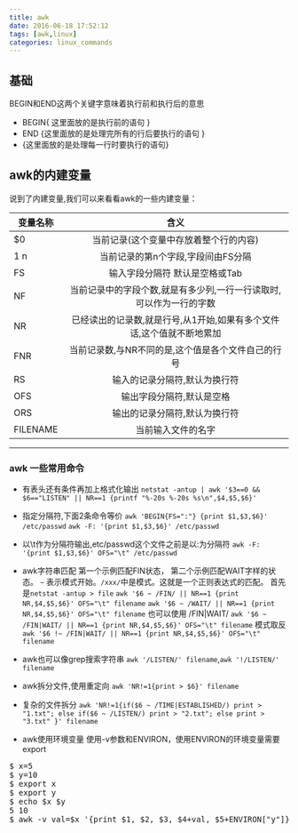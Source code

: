 ```yaml
---
title: awk
date: 2016-06-18 17:52:12
tags: [awk,linux]
categories: linux_commands 
---
```


## 基础
BEGIN和END这两个关键字意味着执行前和执行后的意思

* BEGIN{ 这里面放的是执行前的语句 }
* END {这里面放的是处理完所有的行后要执行的语句 }
* {这里面放的是处理每一行时要执行的语句}
<!--more-->

## awk的内建变量
说到了内建变量,我们可以来看看awk的一些内建变量：

| 变量名称      | 含义           |
| ------------- |:-------------:| 
| $0            | 当前记录(这个变量中存放着整个行的内容) | 
| $1~$n         | 当前记录的第n个字段,字段间由FS分隔| 
| FS            | 输入字段分隔符 默认是空格或Tab| 
| NF            | 当前记录中的字段个数,就是有多少列,一行一行读取时,可以作为一行的字数| 
| NR            | 已经读出的记录数,就是行号,从1开始,如果有多个文件话,这个值就不断地累加|
| FNR           | 当前记录数,与NR不同的是,这个值是各个文件自己的行号|
| RS            | 输入的记录分隔符,默认为换行符|
| OFS           | 输出字段分隔符,默认是空格|
| ORS           | 输出的记录分隔符,默认为换行符|
| FILENAME      | 当前输入文件的名字|


---
### awk 一些常用命令

* 有表头还有条件再加上格式化输出 
``netstat -antup | awk '$3==0 && $6=="LISTEN" || NR==1 {printf "%-20s %-20s %s\n",$4,$5,$6}' ``

* 指定分隔符,下面2条命令等价
``awk 'BEGIN{FS=":"} {print $1,$3,$6}' /etc/passwd``
``awk -F: '{print $1,$3,$6}' /etc/passwd``

* 以\t作为分隔符输出,etc/passwd这个文件之前是以:为分隔符
``awk -F: '{print $1,$3,$6}' OFS="\t" /etc/passwd``

* awk字符串匹配
第一个示例匹配FIN状态， 第二个示例匹配WAIT字样的状态。
``~`` 表示模式开始。``/xxx/``中是模式。这就是一个正则表达式的匹配。
首先是``netstat -antup > file``
``awk '$6 ~ /FIN/ || NR==1 {print NR,$4,$5,$6}' OFS="\t" filename``
``awk '$6 ~ /WAIT/ || NR==1 {print NR,$4,$5,$6}' OFS="\t" filename``
也可以使用 /FIN|WAIT/
``awk '$6 ~ /FIN|WAIT/ || NR==1 {print NR,$4,$5,$6}' OFS="\t" filename``
模式取反
``awk '$6 !~ /FIN|WAIT/ || NR==1 {print NR,$4,$5,$6}' OFS="\t" filename``

* awk也可以像grep搜索字符串
``awk '/LISTEN/' filename``,``awk '!/LISTEN/' filename``

* awk拆分文件,使用重定向
``awk 'NR!=1{print > $6}' filename``
* 复杂的文件拆分
``awk 'NR!=1{if($6 ~ /TIME|ESTABLISHED/) print > "1.txt";
else if($6 ~ /LISTEN/) print > "2.txt";
else print > "3.txt" }' filename``

* awk使用环境变量
使用-v参数和ENVIRON，使用ENVIRON的环境变量需要export
<pre>
$ x=5
$ y=10
$ export x
$ export y
$ echo $x $y
5 10
$ awk -v val=$x '{print $1, $2, $3, $4+val, $5+ENVIRON["y"]}' OFS="\t" file 
</pre>





